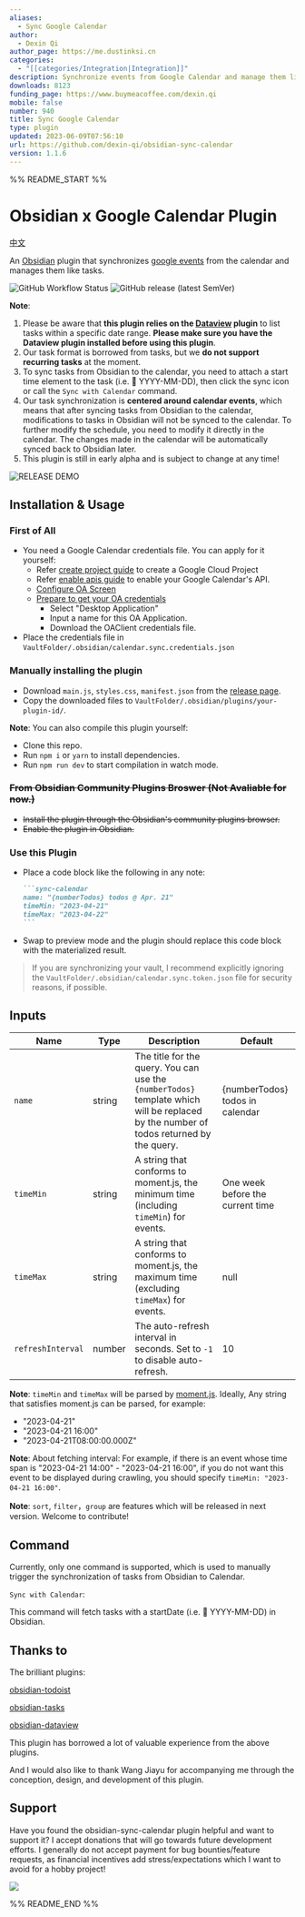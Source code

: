 ```yaml
---
aliases:
  - Sync Google Calendar
author:
  - Dexin Qi
author_page: https://me.dustinksi.cn
categories:
  - "[[categories/Integration|Integration]]"
description: Synchronize events from Google Calendar and manage them like tasks.
downloads: 8123
funding_page: https://www.buymeacoffee.com/dexin.qi
mobile: false
number: 940
title: Sync Google Calendar
type: plugin
updated: 2023-06-09T07:56:10
url: https://github.com/dexin-qi/obsidian-sync-calendar
version: 1.1.6
---
```


%% README_START %%

# Obsidian x Google Calendar Plugin

[中文](./docs/README.zh-Ch.md)

An [Obsidian](https://obsidian.md/) plugin that synchronizes [google events](https://calendar.google.com/) from the calendar and manages them like tasks.


![GitHub Workflow Status](https://img.shields.io/github/actions/workflow/status/dustinksi/obsidian-sync-calendar/release.yml?style=shield) ![GitHub release (latest SemVer)](https://img.shields.io/github/v/release/dustinksi/obsidian-sync-calendar?display_name=tag)


**Note**: 
1. Please be aware that **this plugin relies on the [Dataview](https://github.com/blacksmithgu/obsidian-dataview) plugin** to list tasks within a specific date range. **Please make sure you have the Dataview plugin installed before using this plugin**.
2. Our task format is borrowed from tasks, but we **do not support recurring tasks** at the moment.
3. To sync tasks from Obsidian to the calendar, you need to attach a start time element to the task (i.e. 🛫 YYYY-MM-DD), then click the sync icon or call the `Sync with Calendar` command.
4. Our task synchronization is **centered around calendar events**, which means that after syncing tasks from Obsidian to the calendar, modifications to tasks in Obsidian will not be synced to the calendar. To further modify the schedule, you need to modify it directly in the calendar. The changes made in the calendar will be automatically synced back to Obsidian later.
5. This plugin is still in early alpha and is subject to change at any time!


![RELEASE DEMO](https://raw.githubusercontent.com/dexin-qi/obsidian-sync-calendar/HEAD/docs/README_DEMO.gif)


## Installation & Usage

### First of All

- You need a Google Calendar credentials file. You can apply for it yourself:
    - Refer [create project guide](https://developers.google.com/workspace/guides/create-project) to create a Google Cloud Project
    - Refer [enable apis guide](https://developers.google.com/workspace/guides/enable-apis) to enable your Google Calendar's API.
    - [Configure OA Screen](https://console.cloud.google.com/apis/credentials/consent?)
    - [Prepare to get your OA credentials](https://console.cloud.google.com/apis/credentials/oauthclient)
      - Select "Desktop Application"
      - Input a name for this OA Application.
      - Download the OAClient credentials file.
- Place the credentials file in `VaultFolder/.obsidian/calendar.sync.credentials.json`

### Manually installing the plugin

- Download `main.js`, `styles.css`, `manifest.json` from the [release page](https://github.com/dustinksi/obsidian-sync-calendar/releases).
- Copy the downloaded files to `VaultFolder/.obsidian/plugins/your-plugin-id/`.

**Note**: You can also compile this plugin yourself:
- Clone this repo.
- Run `npm i` or `yarn` to install dependencies.
- Run `npm run dev` to start compilation in watch mode.


### ~~From Obsidian Community Plugins Broswer (Not Avaliable for now.)~~
- ~~Install the plugin through the Obsidian's community plugins browser.~~
- ~~Enable the plugin in Obsidian.~~

### Use this Plugin
- Place a code block like the following in any note:
   ````markdown
   ```sync-calendar
   name: "{numberTodos} todos @ Apr. 21"
   timeMin: "2023-04-21"
   timeMax: "2023-04-22"
   ```
   ````
- Swap to preview mode and the plugin should replace this code block with the materialized result.

> If you are synchronizing your vault, I recommend explicitly ignoring the `VaultFolder/.obsidian/calendar.sync.token.json` file for security reasons, if possible.

## Inputs
| Name |  Type | Description | Default |
| ------------- | ---- | -------- | ------- |
| `name`        | string        | The title for the query. You can use the `{numberTodos}` template which will be replaced by the number of todos returned by the query.        | {numberTodos} todos in calendar         |
| `timeMin`      |      string   | A string that conforms to moment.js, the minimum time (including `timeMin`) for events.     |      One week before the current time   |
| `timeMax` |      string    |  A string that conforms to moment.js, the maximum time (excluding `timeMax`) for events.   | null    |
| `refreshInterval` | number | The auto-refresh interval in seconds. Set to `-1` to disable auto-refresh.  | 10 | 

**Note**: `timeMin` and `timeMax` will be parsed by [moment.js](https://momentjs.com/docs/#/parsing/). Ideally, Any string that satisfies moment.js can be parsed, for example:
- "2023-04-21" 
- "2023-04-21 16:00"
- "2023-04-21T08:00:00.000Z" 

**Note**: About fetching interval: For example, if there is an event whose time span is "2023-04-21 14:00" - "2023-04-21 16:00", if you do not want this event to be displayed during crawling, you should specify `timeMin: "2023-04-21 16:00"`. 

**Note**: `sort`, `filter`，`group` are features which will be released in next version. Welcome to contribute!

## Command

Currently, only one command is supported, which is used to manually trigger the synchronization of tasks from Obsidian to Calendar.

`Sync with Calendar`:

   This command will fetch tasks with a startDate (i.e. 🛫 YYYY-MM-DD) in Obsidian.


## Thanks to  

The brilliant plugins:

[obsidian-todoist](https://github.com/jamiebrynes7/obsidian-todoist-plugin)

[obsidian-tasks](https://github.com/obsidian-tasks-group/obsidian-tasks) 

[obsidian-dataview](https://github.com/blacksmithgu/obsidian-dataview)

This plugin has borrowed a lot of valuable experience from the above plugins.

And I would also like to thank Wang Jiayu for accompanying me through the conception, design, and development of this plugin.


## Support

Have you found the obsidian-sync-calendar plugin helpful and want to support it? I accept donations that will go towards future development efforts. I generally do not accept payment for bug bounties/feature requests, as financial incentives add stress/expectations which I want to avoid for a hobby project!

<a href="https://www.buymeacoffee.com/dexin.qi"><img src="https://img.buymeacoffee.com/button-api/?text=Buy me a cocacola&emoji=🥤&slug=dexin.qi&button_colour=FF5F5F&font_colour=ffffff&font_family=Cookie&outline_colour=000000&coffee_colour=FFDD00" /></a> 


%% README_END %%
